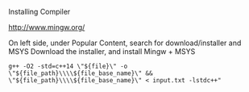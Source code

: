 Installing Compiler

http://www.mingw.org/

On left side, under Popular Content, search for download/installer and MSYS
Download the installer, and install Mingw + MSYS



`g++ -O2 -std=c++14 \"${file}\" -o \"${file_path}\\\\${file_base_name}\" && \"${file_path}\\\\${file_base_name}\" < input.txt -lstdc++"`

